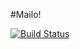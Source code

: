 #Mailo!

[![Build Status](https://travis-ci.org/buildo/mailo.svg?branch=master)](https://travis-ci.org/buildo/mailo)
